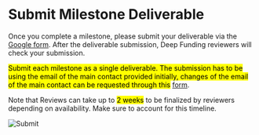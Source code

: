 # __Submit Milestone Deliverable__

Once you complete a milestone, please submit your deliverable via the [Google form](https://forms.gle/4peoMkSDFqdRLNCT6). After the deliverable submission, Deep Funding reviewers will check your submission.

<mark>Submit each milestone as a single deliverable. The submission has to be using the email of the main contact provided initially, changes of the email of the main contact can be requested through this</mark> [form](https://forms.gle/LM9iVxQCB3Gf9FAD9). 

Note that Reviews can take up to <mark>2 weeks</mark> to be finalized by reviewers depending on availability. Make sure to account for this timeline.

![Submit](submit.avif)